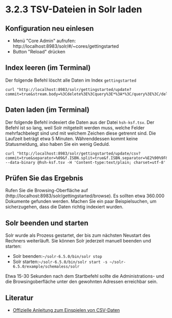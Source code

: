 # 3.2.3 TSV-Dateien in Solr laden

## Konfiguration neu einlesen

* Menü "Core Admin" aufrufen: http://localhost:8983/solr/#/~cores/gettingstarted
* Button "Reload" drücken

## Index leeren (im Terminal)

Der folgende Befehl löscht alle Daten im Index ```gettingstarted```

```
curl "http://localhost:8983/solr/gettingstarted/update?commit=true&stream.body=%3Cdelete%3E%3Cquery%3E*%3A*%3C/query%3E%3C/delete%3E"
```

## Daten laden (im Terminal)

Der folgende Befehl indexiert die Daten aus der Datei ```hsh-ksf.tsv```. Der Befehl ist so lang, weil Solr mitgeteilt werden muss, welche Felder mehrfachbelegt sind und mit welchem Zeichen diese getrennt sind. Die Laufzeit beträgt etwa 5 Minuten. Währenddessen kommt keine Statusmeldung, also haben Sie ein wenig Geduld.

```
curl "http://localhost:8983/solr/gettingstarted/update/csv?commit=true&separator=%09&f.ISBN.split=true&f.ISBN.separator=%E2%90%9F&f.ISSN.split=true&f.ISSN.separator=%E2%90%9F&f.Sprache.split=true&f.Sprache.separator=%E2%90%9F&f.LCC.split=true&f.LCC.separator=%E2%90%9F&f.DDC.split=true&f.DDC.separator=%E2%90%9F&f.Urheber.split=true&f.Urheber.separator=%E2%90%9F&f.Ort.split=true&f.Ort.separator=%E2%90%9F&f.Verlag.split=true&f.Verlag.separator=%E2%90%9F&f.Datum.split=true&f.Datum.separator=%E2%90%9F&f.Beschreibung.split=true&f.Beschreibung.separator=%E2%90%9F&f.Schlagwoerter.split=true&f.Schlagwoerter.separator=%E2%90%9F&f.Beitragende.split=true&f.Beitragende.separator=%E2%90%9F&f.Reihe.split=true&f.Reihe.separator=%E2%90%9F&f.Vorgaenger.split=true&f.Vorgaenger.separator=%E2%90%9F&f.Nachfolger.split=true&f.Nachfolger.separator=%E2%90%9F&f.Link.split=true&f.Link.separator=%E2%90%9F&f.Titel.split=true&f.Titel.separator=%E2%90%9F" --data-binary @hsh-ksf.tsv -H 'Content-type:text/plain; charset=utf-8'
```

## Prüfen Sie das Ergebnis

Rufen Sie die Browsing-Oberfläche auf (http://localhost:8983/solr/gettingstarted/browse). Es sollten etwa 360.000 Dokumente gefunden werden. Machen Sie ein paar Beispielsuchen, um sicherzugehen, dass die Daten richtig indexiert wurden.

## Solr beenden und starten

Solr wurde als Prozess gestartet, der bis zum nächsten Neustart des Rechners weiterläuft. Sie können Solr jederzeit manuell beenden und starten:

* Solr beenden:```~/solr-6.5.0/bin/solr stop```
* Solr starten:```~/solr-6.5.0/bin/solr start -s ~/solr-6.5.0/example/schemaless/solr```

Etwa 15-30 Sekunden nach dem Startbefehl sollte die Administrations- und die Browsingoberfläche unter den gewohnten Adressen erreichbar sein.

## Literatur

* [Offizielle Anleitung zum Einspielen von CSV-Daten](https://wiki.apache.org/solr/UpdateCSV#Updating_a_Solr_Index_with_CSV)

